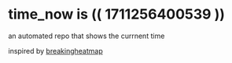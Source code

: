 # time_now is (( 1711256400539 ))

an automated repo that shows the currnent time

inspired by [breakingheatmap](https://github.com/breakingheatmap/breakingheatmap)